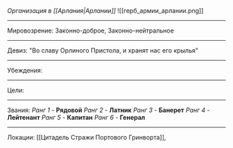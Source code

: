 *Организация в [[Арлания|Арлании]]*
![[герб_армии_арлании.png]]
______
Мировозрение: Законно-доброе, Законно-нейтральное 
_____
Девиз: "Во славу Орлиного Пристола, и хранят нас его крылья"
____
Убеждения: 

_______
Цели: 
______
Звания:
*Ранг 1* - **Рядовой** 
*Ранг 2* - **Латник** 
*Ранг 3* - **Банерет** 
*Ранг 4* - **Лейтенант** 
*Ранг 5* - **Капитан** 
*Ранг 6* - **Генерал** 
______
Локации: [[Цитадель Стражи Портового Гринворта]], 
